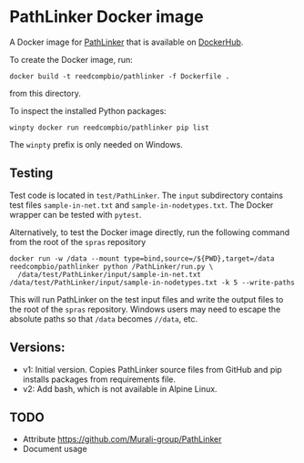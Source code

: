 # PathLinker Docker image

A Docker image for [PathLinker](https://github.com/Murali-group/PathLinker) that is available on [DockerHub](https://hub.docker.com/repository/docker/reedcompbio/pathlinker).

To create the Docker image, run:
```
docker build -t reedcompbio/pathlinker -f Dockerfile .
```
from this directory.

To inspect the installed Python packages:
```
winpty docker run reedcompbio/pathlinker pip list
```
The `winpty` prefix is only needed on Windows.

## Testing
Test code is located in `test/PathLinker`.
The `input` subdirectory contains test files `sample-in-net.txt` and `sample-in-nodetypes.txt`.
The Docker wrapper can be tested with `pytest`.

Alternatively, to test the Docker image directly, run the following command from the root of the `spras` repository
```
docker run -w /data --mount type=bind,source=/${PWD},target=/data reedcompbio/pathlinker python /PathLinker/run.py \
  /data/test/PathLinker/input/sample-in-net.txt /data/test/PathLinker/input/sample-in-nodetypes.txt -k 5 --write-paths
```
This will run PathLinker on the test input files and write the output files to the root of the `spras` repository.
Windows users may need to escape the absolute paths so that `/data` becomes `//data`, etc.

## Versions:
- v1: Initial version. Copies PathLinker source files from GitHub and pip installs packages from requirements file.
- v2: Add bash, which is not available in Alpine Linux.

## TODO
- Attribute https://github.com/Murali-group/PathLinker
- Document usage
